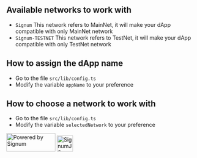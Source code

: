 ## Available networks to work with
- `Signum` This network refers to MainNet, it will make your dApp compatible with only MainNet network
- `Signum-TESTNET` This network refers to TestNet, it will make your dApp compatible with only TestNet network

## How to assign the dApp name
- Go to the file `src/lib/config.ts`
- Modify the variable `appName` to your preference

## How to choose a network to work with
- Go to the file `src/lib/config.ts`
- Modify the variable `selectedNetwork` to your preference

<span>
<img src="https://user-images.githubusercontent.com/3920663/157106727-35a214b8-07bb-4c75-8c4f-c4aec072683c.svg" width="128" height="48" alt="Powered by Signum" >
<img src="https://user-images.githubusercontent.com/3920663/157106713-c459eb43-1da8-442d-b725-7263a6a8c48f.svg" width="42" height="42" alt="SignumJS Logo" >
</span>